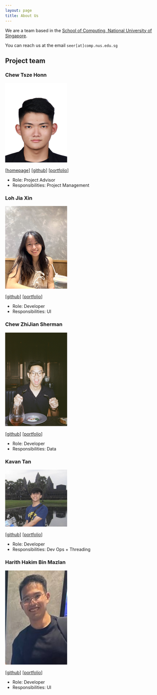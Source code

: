 ```yaml
---
layout: page
title: About Us
---
```


We are a team based in the [School of Computing, National University of Singapore](https://www.comp.nus.edu.sg).

You can reach us at the email `seer[at]comp.nus.edu.sg`

## Project team

### Chew Tsze Honn

<img src="images/zeonchew0324.png" width="200px">

[[homepage](http://www.comp.nus.edu.sg/~damithch)]
[[github](https://github.com/zeonchew0324)]
[[portfolio](team/johndoe.md)]

* Role: Project Advisor
* Responsibilities: Project Management

### Loh Jia Xin

<img src="images/jiaxinnns.png" width="200px">

[[github](http://github.com/jiaxinnns)]
[[portfolio](team/jiaxin.md)]

* Role: Developer
* Responsibilities: UI

### Chew ZhiJian Sherman

<img src="images/sherchew27.png" width="200px">

[[github](http://github.com/SherChew27)] [[portfolio](team/johndoe.md)]

* Role: Developer
* Responsibilities: Data

### Kavan Tan

<img src="images/kvernnn.png" width="200px">

[[github](http://github.com/kvernnn)]
[[portfolio](team/johndoe.md)]

* Role: Developer
* Responsibilities: Dev Ops + Threading

### Harith Hakim Bin Mazlan

<img src="images/harithh07.png" width="200px">

[[github](http://github.com/harithh07)]
[[portfolio](team/johndoe.md)]

* Role: Developer
* Responsibilities: UI
